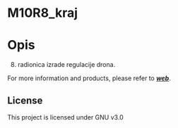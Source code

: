 # M10R8_kraj

# Opis

8. radionica izrade regulacije drona.

For more information and products, please refer to [***web***](https://www.robokacija.hr).

## License

This project is licensed under GNU v3.0
